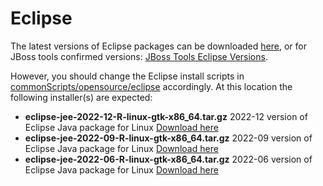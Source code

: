 # Eclipse
The latest versions of Eclipse packages can be downloaded [here](https://www.eclipse.org/downloads/packages/), or for JBoss tools confirmed versions: [JBoss Tools Eclipse Versions](https://tools.jboss.org/downloads/overview.html).

However, you should change the Eclipse install scripts in [commonScripts/opensource/eclipse](../../../commonScripts/opensource/eclipse) accordingly.
At this location the following installer(s) are expected:
+  **eclipse-jee-2022-12-R-linux-gtk-x86_64.tar.gz** 2022-12 version of Eclipse Java package for Linux [Download here](https://www.eclipse.org/downloads/download.php?file=/technology/epp/downloads/release/2022-12/R/eclipse-jee-2022-12-R-linux-gtk-x86_64.tar.gz)
+  **eclipse-jee-2022-09-R-linux-gtk-x86_64.tar.gz** 2022-09 version of Eclipse Java package for Linux [Download here](https://www.eclipse.org/downloads/download.php?file=/technology/epp/downloads/release/2022-09/R/eclipse-jee-2022-09-R-linux-gtk-x86_64.tar.gz)
+  **eclipse-jee-2022-06-R-linux-gtk-x86_64.tar.gz** 2022-06 version of Eclipse Java package for Linux [Download here](https://www.eclipse.org/downloads/download.php?file=/technology/epp/downloads/release/2022-06/R/eclipse-jee-2022-06-R-linux-gtk-x86_64.tar.gz)

